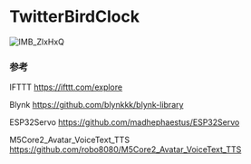 # TwitterBirdClock
![IMB_ZlxHxQ](https://user-images.githubusercontent.com/30834673/188897613-30c4e72a-62fb-4204-8cbd-b25718b54d1e.gif)

### 参考
IFTTT https://ifttt.com/explore

Blynk https://github.com/blynkkk/blynk-library

ESP32Servo https://github.com/madhephaestus/ESP32Servo

M5Core2_Avatar_VoiceText_TTS https://github.com/robo8080/M5Core2_Avatar_VoiceText_TTS

